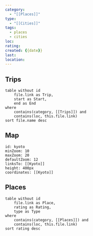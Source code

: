 ```yaml
---
category:
  - "[[Places]]"
type:
  - "[[Cities]]"
tags:
  - places
  - cities
loc: 
rating: 
created: {{date}}
last: 
location:
---
```

## Trips

```dataview
table without id
	file.link as Trip,
	start as Start,
	end as End
where
	contains(category, [[Trips]]) and
	contains(loc, this.file.link)
sort file.name desc
```

## Map

```leaflet
id: kyoto
minZoom: 10
maxZoom: 20
defaultZoom: 12
linksTo: [[Kyoto]]
height: 400px
coordinates: [[Kyoto]]
```

## Places

```dataview
table without id
	file.link as Place,
	rating as Rating,
	type as Type
where
	contains(category, [[Places]]) and
	contains(loc, this.file.link)
sort rating desc
```